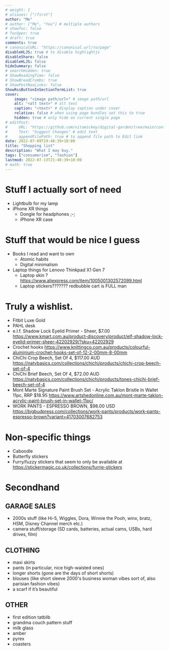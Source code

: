 ```yaml
---
# weight: 1
# aliases: ["/first"]
author: "Me"
# author: ["Me", "You"] # multiple authors
# showToc: false
# TocOpen: true
# draft: true
comments: true
# canonicalURL: "https://canonical.url/to/page"
disableHLJS: true # to disable highlightjs
disableShare: false
disableHLJS: false
hideSummary: false
# searchHidden: true
# ShowReadingTime: false
# ShowBreadCrumbs: true
# ShowPostNavLinks: false
ShowRssButtonInSectionTermList: true
cover:
    image: "<image path/url>" # image path/url
    alt: "<alt text>" # alt text
    caption: "<text>" # display caption under cover
    relative: false # when using page bundles set this to true
    hidden: true # only hide on current single page
# editPost:
#     URL: "https://github.com/vitamickey/digital-garden/tree/main/content"
#     Text: "Suggest Changes" # edit text
#     appendFilePath: true # to append file path to Edit link
date: 2022-07-09T19:48:39+10:00
title: "Shopping list"
description: "What I may buy."
tags: ["consumerism", "fashion"]
lastmod: 2022-07-13T21:40:39+10:00
# math: true
---
```


# Stuff I actually sort of need

- Lightbulb for my lamp
- iPhone XR things
    - Dongle for headphones ;-;
    - iPhone XR case 

# Stuff that would be nice I guess

- Books I read and want to own
    - Atomic habits
    - Digital minimalism 
- Laptop things for Lenovo Thinkpad X1 Gen 7
    - Laptop skin ? https://www.aliexpress.com/item/1005001302572099.html
    - Laptop stickers??????? redbubble cart is FULL man

# Truly a wishlist.

- Fitbit Luxe Gold
- PAHL desk
- e.l.f. Shadow Lock Eyelid Primer - Sheer, $7.00 https://www.kmart.com.au/product-discovery/product/elf-shadow-lock-eyelid-primer-sheer-42202929/?sku=42202929
- Crochet hooks https://www.knittingco.com.au/products/colourful-aluminium-crochet-hooks-set-of-12-2-00mm-8-00mm
- ChiChi Crop Beech, Set Of 4, $117.00 AUD https://natvbasics.com/collections/chichi/products/chichi-crop-beech-set-of-4
- ChiChi Brief Beech, Set Of 4, $72.00 AUD https://natvbasics.com/collections/chichi/products/tones-chichi-brief-beech-set-of-4
- Mont Marte Signature Paint Brush Set - Acrylic Taklon Bristle In Wallet 11pc, RRP $18.95 https://www.artshedonline.com.au/mont-marte-taklon-acrylic-paint-brush-set-in-wallet-11pc/
- WORK PANTS - ESPRESSO BROWN, $98.00 USD https://bigbudpress.com/collections/work-pants/products/work-pants-espresso-brown?variant=41703007682753

# Non-specific things

- Caboodle
- Butterfly stickers
- Furry/fuzzy stickers that seem to only be available at https://stickermagic.co.uk/collections/furrie-stickers

# Secondhand

## GARAGE SALES

- 2000s stuff (like Hi-5, Wiggles, Dora, Winnie the Pooh, winx, bratz, HSM, Disney Channel merch etc.)
- camera stuff/storage (SD cards, batteries, actual cams, USBs, hard drives, film)

## CLOTHING

- maxi skirts
- pants (in particular, nice high-waisted ones)
- longer shorts (gone are the days of short shorts)
- blouses (like short sleeve 2000's business woman vibes sort of, also parisian fashion vibes)
- a scarf if it’s beautiful

## OTHER

- first edition tatbilb
- grandma couch pattern stuff
- milk glass
- amber
- pyrex
- coasters

